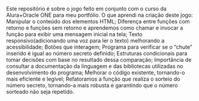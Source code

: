Este repositório é sobre o jogo feito em conjunto com o curso da Alura+Oracle ONE para meu portfólio.
O que aprendi na criação deste jogo:
Manipular o conteúdo dos elementos HTML;
Diferença entre funções com retorno e funções sem retorno e aprendemos como chamar e invocar a função para exibir uma mensagem inicial na tela;
Texto responsivo(adicionando uma voz para ler o texto) melhorando a acessibilidade; 
Botões que interagem;
Programa para verificar se o “chute” inserido é igual ao número secreto definido;
Estruturas condicionais para tomar decisões com base no resultado dessa comparação;
Importância de consultar a documentação da linguagem e das bibliotecas utilizadas no desenvolvimento do programa;
Melhorar o código existente, tornando-o mais eficiente e legível;
Refatoramos a função que realiza o sorteio do número secreto, tornando-a mais robusta e garantindo que o número sorteado não seja repetido.
